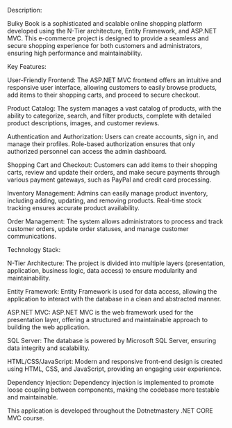 Description:

Bulky Book is a sophisticated and scalable online shopping platform developed using the N-Tier architecture, Entity Framework, and ASP.NET MVC. This e-commerce project is designed to provide a seamless and secure shopping experience for both customers and administrators, ensuring high performance and maintainability.

Key Features:

User-Friendly Frontend: The ASP.NET MVC frontend offers an intuitive and responsive user interface, allowing customers to easily browse products, add items to their shopping carts, and proceed to secure checkout.

Product Catalog: The system manages a vast catalog of products, with the ability to categorize, search, and filter products, complete with detailed product descriptions, images, and customer reviews.

Authentication and Authorization: Users can create accounts, sign in, and manage their profiles. Role-based authorization ensures that only authorized personnel can access the admin dashboard.

Shopping Cart and Checkout: Customers can add items to their shopping carts, review and update their orders, and make secure payments through various payment gateways, such as PayPal and credit card processing.

Inventory Management: Admins can easily manage product inventory, including adding, updating, and removing products. Real-time stock tracking ensures accurate product availability.

Order Management: The system allows administrators to process and track customer orders, update order statuses, and manage customer communications.

Technology Stack:

N-Tier Architecture: The project is divided into multiple layers (presentation, application, business logic, data access) to ensure modularity and maintainability.

Entity Framework: Entity Framework is used for data access, allowing the application to interact with the database in a clean and abstracted manner.

ASP.NET MVC: ASP.NET MVC is the web framework used for the presentation layer, offering a structured and maintainable approach to building the web application.

SQL Server: The database is powered by Microsoft SQL Server, ensuring data integrity and scalability.

HTML/CSS/JavaScript: Modern and responsive front-end design is created using HTML, CSS, and JavaScript, providing an engaging user experience.

Dependency Injection: Dependency injection is implemented to promote loose coupling between components, making the codebase more testable and maintainable.

This application is developed throughout the Dotnetmastery .NET CORE MVC course.